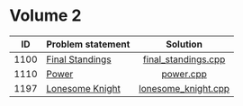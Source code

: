# Volume 2

|  ID  |                       Problem statement                              |                   Solution                   |
|:----:|:---------------------------------------------------------------------|:--------------------------------------------:|
| 1100 | [Final Standings](http://acm.timus.ru/problem.aspx?space=1&num=1100) | [final_standings.cpp](./final_standings.cpp) |
| 1110 | [Power](http://acm.timus.ru/problem.aspx?space=1&num=1110)           | [power.cpp](./power.cpp)                     |
| 1197 | [Lonesome Knight](http://acm.timus.ru/problem.aspx?space=1&num=1197) | [lonesome_knight.cpp](./lonesome_knight.cpp) |
